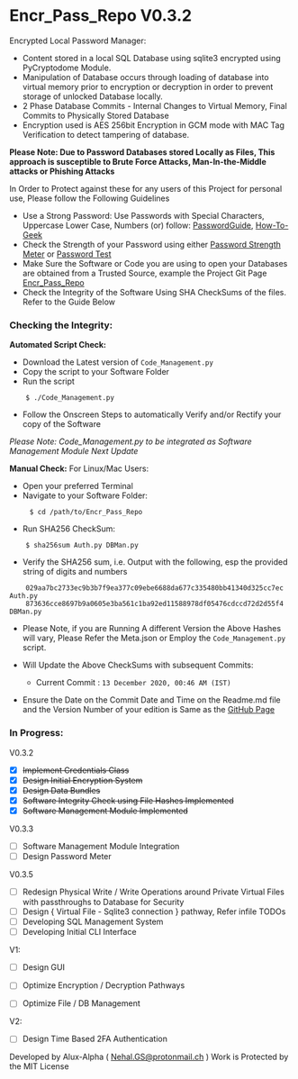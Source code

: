 # Encr_Pass_Repo V0.3.2

Encrypted Local Password Manager:

- Content stored in a local SQL Database using sqlite3 encrypted using PyCryptodome Module.
- Manipulation of Database occurs through loading of database into virtual memory prior to encryption or decryption in order to prevent storage of unlocked Database locally.
- 2 Phase Database Commits - Internal Changes to Virtual Memory, Final Commits to Physically Stored Database
- Encryption used is AES 256bit Encryption in GCM mode with MAC Tag Verification to detect tampering of database. 

**Please Note: Due to Password Databases stored Locally as Files, This approach is susceptible to Brute Force Attacks, Man-In-the-Middle attacks or Phishing Attacks**

In Order to Protect against these for any users of this Project for personal use, Please follow the Following Guidelines 

- Use a Strong Password: Use Passwords with Special Characters, Uppercase Lower Case, Numbers (or) follow: [PasswordGuide](https://xkcd.com/936/), [How-To-Geek](https://www.howtogeek.com/195430/how-to-create-a-strong-password-and-remember-it/)
- Check the Strength of your Password using either [Password Strength Meter](http://www.passwordmeter.com/) or [Password Test](https://www.my1login.com/resources/password-strength-test/)
- Make Sure the Software or Code you are using to open your Databases are obtained from a Trusted Source, example the Project Git Page [Encr_Pass_Repo](https://github.com/Alux-Alpha/Encr_Pass_Repo)
- Check the Integrity of the Software Using SHA CheckSums of the files. Refer to the Guide Below

### Checking the Integrity:

**Automated Script Check:**

- Download the Latest version of `Code_Management.py`
- Copy the script to your Software Folder
- Run the script
```
    $ ./Code_Management.py
```
- Follow the Onscreen Steps to automatically Verify and/or Rectify your copy of the Software

*Please Note: Code_Management.py to be integrated as Software Management Module Next Update*

**Manual Check:**
For Linux/Mac Users:

- Open your preferred Terminal
- Navigate to your Software Folder:
```  
     $ cd /path/to/Encr_Pass_Repo
```    
- Run SHA256 CheckSum:
```
    $ sha256sum Auth.py DBMan.py
```
- Verify the SHA256 sum, i.e. Output with the following, esp the provided string of digits and numbers
```
    029aa7bc2733ec9b3b7f9ea377c09ebe6688da677c335480bb41340d325cc7ec  Auth.py
    873636cce8697b9a0605e3ba561c1ba92ed11588978df05476cdccd72d2d55f4  DBMan.py
```
- Please Note, if you are Running A different Version the Above Hashes will vary, Please Refer the Meta.json or Employ the `Code_Management.py` script.
- Will Update the Above CheckSums with subsequent Commits:
    - Current Commit : `13 December 2020, 00:46 AM (IST)`

- Ensure the Date on the  Commit Date and Time on the Readme.md file and the Version Number of your edition is Same as the [GitHub Page](https://github.com/Alux-Alpha/Encr_Pass_Repo)

### In Progress:

V0.3.2

- [x] ~~Implement Credentials Class~~
- [x] ~~Design Initial Encryption System~~
- [x] ~~Design Data Bundles~~ 
- [x] ~~Software Integrity Check using File Hashes Implemented~~
- [x] ~~Software Management Module Implemented~~

V0.3.3

- [ ] Software Management Module Integration
- [ ] Design Password Meter   

V0.3.5

- [ ] Redesign Physical Write / Write Operations around Private Virtual Files with passthroughs to Database for Security
- [ ] Design { Virtual File - Sqlite3 connection } pathway, Refer infile TODOs  
- [ ] Developing SQL Management System
- [ ] Developing Initial CLI Interface  

V1:

- [ ] Design GUI
- [ ] Optimize Encryption / Decryption Pathways
- [ ] Optimize File / DB Management


V2:

- [ ] Design Time Based 2FA Authentication


Developed by Alux-Alpha ( Nehal.GS@protonmail.ch )
Work is Protected by the MIT License
